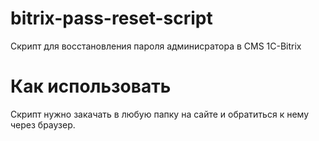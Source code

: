 # bitrix-pass-reset-script
Скрипт для восстановления пароля админисратора в CMS 1C-Bitrix

# Как использовать

Скрипт нужно закачать в любую папку на сайте и обратиться к нему через браузер.
